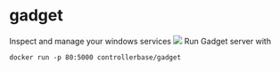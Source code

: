 # gadget
Inspect and manage your windows services
![](https://i.imgur.com/At0WFV1.png)
Run Gadget server with
```
docker run -p 80:5000 controllerbase/gadget
```
